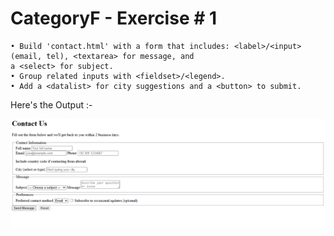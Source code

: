 # CategoryF - Exercise # 1 


```
• Build 'contact.html' with a form that includes: <label>/<input> (email, tel), <textarea> for message, and
a <select> for subject.
• Group related inputs with <fieldset>/<legend>.
• Add a <datalist> for city suggestions and a <button> to submit. 
```


Here's the Output :- 


![alt text](image.png)